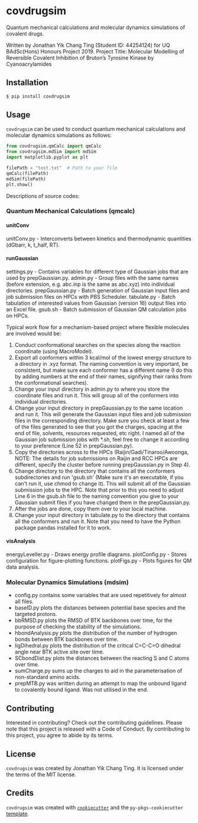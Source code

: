 # covdrugsim

Quantum mechanical calculations and molecular dynamics simulations of covalent drugs.

Written by Jonathan Yik Chang Ting (Student ID: 44254124) for UQ BAdSc(Hons) Honours Project 2019.
Project Title: Molecular Modelling of Reversible Covalent Inhibition of Bruton’s Tyrosine Kinase by Cyanoacrylamides

## Installation

```bash
$ pip install covdrugsim
```

## Usage

`covdrugsim` can be used to conduct quantum mechanical calculations and molecular dynamics simulations as follows:

```python
from covdrugsim.qmCalc import qmCalc
from covdrugsim.mdSim import mdSim
import matplotlib.pyplot as plt

filePath = "test.txt"  # Path to your file
qmCalc(filePath)
mdSim(filePath)
plt.show()
```


Descriptions of source codes:
### Quantum Mechanical Calculations (qmcalc)

#### unitConv
unitConv.py - Interconverts between kinetics and thermodynamic quantities (dGbarr, k, t_half, RT).

#### runGaussian
settings.py - Contains variables for different type of Gaussian jobs that are used by prepGaussian.py.
admin.py - Group files with the same names (before extension, e.g. abc.inp is the same as abc.xyz) into individual directories.
prepGaussian.py - Batch generation of Gaussian input files and job submission files on HPCs with PBS Scheduler.
tabulate.py - Batch tabulation of interested values from Gaussian (version 16) output files into an Excel file.
gsub.sh - Batch submission of Gaussian QM calculation jobs on HPCs.

Typical work flow for a mechanism-based project where flexible molecules are involved would be:
1) Conduct conformational searches on the species along the reaction coordinate (using MacroModel).
2) Export all conformers within 3 kcal/mol of the lowest energy structure to a directory in .xyz format. The naming convention is very important, be consistent, but make sure each conformer has a different name (I do this by adding numbers at the end of their names, signifying their ranks from the conformational searches).
3) Change your input directory in admin.py to where you store the coordinate files and run it. This will group all of the conformers into individual directories.
4) Change your input directory in prepGaussian.py to the same location and run it. This will generate the Gaussian input files and job submission files in the corresponding directory. Make sure you check at least a few of the files generated to see that you got the charges, spacing at the end of file, solvents, resources requested, etc right. I named all of the Gaussian job submission jobs with *.sh, feel free to change it according to your preference (Line 52 in prepGaussian.py).
5) Copy the directories across to the HPCs (Raijin/Gadi/Tinaroo/Awoonga, NOTE: The details for job submissions on Raijin and RCC HPCs are different, specify the cluster before running prepGaussian.py in Step 4).
6) Change directory to the directory that contains all the conformers subdirectories and run 'gsub.sh' (Make sure it's an executable, if you can't run it, use chmod to change it). This will submit all of the Gaussian submission jobs to the HPC. Note that prior to this you need to adjust Line 6 in the gsub.sh file to the naming convention you give to your Gaussian submit files if you have changed them in the prepGaussian.py.
7) After the jobs are done, copy them over to your local machine.
8) Change your input directory in tabulate.py to the directory that contains all the conformers and run it. Note that you need to have the Python package pandas installed for it to work.

#### visAnalysis
energyLeveller.py - Draws energy profile diagrams.
plotConfig.py - Stores configuration for figure-plotting functions.
plotFigs.py - Plots figures for QM data analysis.


### Molecular Dynamics Simulations (mdsim)
- config.py contains some variables that are used repetitively for almost all files.
- baseID.py plots the distances between potential base species and the targeted protons.
- bbRMSD.py plots the RMSD of BTK backbones over time, for the purpose of checking the stability of the simulations.
- hbondAnalysis.py plots the distribution of the number of hydrogen bonds between BTK backbones over time.
- ligDihedral.py plots the distribution of the critical C=C-C=O dihedral angle near BTK active site over time.
- SCbondDist.py plots the distances between the reacting S and C atoms over time.
- sumCharge.py sums up the charges to aid in the parameterisation of non-standard amino acids.
- prepMTB.py was written during an attempt to map the unbound ligand to covalently bound ligand. Was not utilised in the end.


## Contributing

Interested in contributing? Check out the contributing guidelines. Please note that this project is released with a Code of Conduct. By contributing to this project, you agree to abide by its terms.

## License

`covdrugsim` was created by Jonathan Yik Chang Ting. It is licensed under the terms of the MIT license.

## Credits

`covdrugsim` was created with [`cookiecutter`](https://cookiecutter.readthedocs.io/en/latest/) and the `py-pkgs-cookiecutter` [template](https://github.com/py-pkgs/py-pkgs-cookiecutter).
